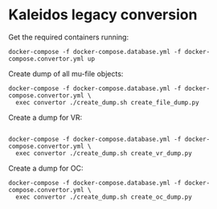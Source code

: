 # Kaleidos legacy conversion

Get the required containers running:
```
docker-compose -f docker-compose.database.yml -f docker-compose.convertor.yml up
```

Create dump of all mu-file objects: 
```
docker-compose -f docker-compose.database.yml -f docker-compose.convertor.yml \
  exec convertor ./create_dump.sh create_file_dump.py
```

Create a dump for VR: 
```

docker-compose -f docker-compose.database.yml -f docker-compose.convertor.yml \
  exec convertor ./create_dump.sh create_vr_dump.py
```

Create a dump for OC: 
```
docker-compose -f docker-compose.database.yml -f docker-compose.convertor.yml \
  exec convertor ./create_dump.sh create_oc_dump.py
```

